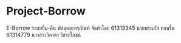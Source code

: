 # Project-Borrow
E-Borrow ระบบยืม-คืน พัสดุและครุภัณฑ์
จัดทำโดย
61313345 นายพรนภัส หอมรื่น
61314779 นางสาววิภาดา วิชระโภชน์
